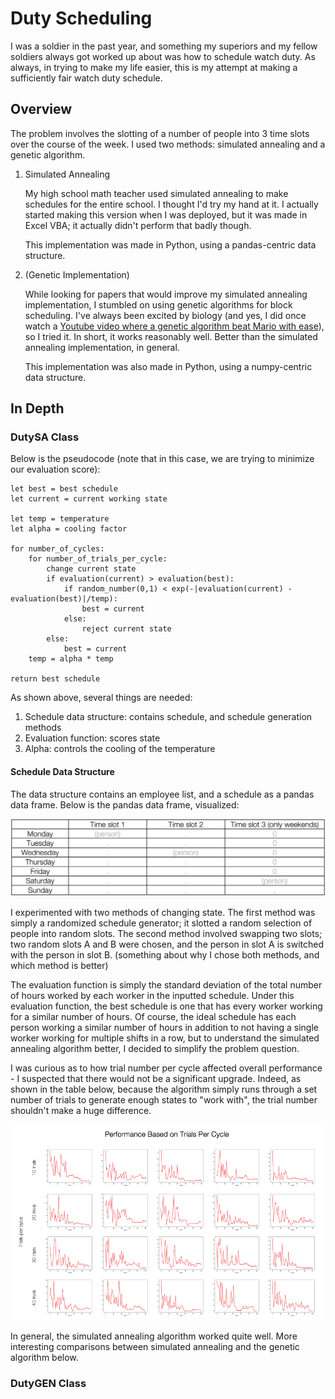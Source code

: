 # Duty Scheduling
I was a soldier in the past year, and something my superiors and my fellow soldiers always got worked up about was how to schedule watch duty. As always, in trying to make my life easier, this is my attempt at making a sufficiently fair watch duty schedule. 

## Overview
The problem involves the slotting of a number of people into 3 time slots over the course of the week. I used two methods: simulated annealing and a genetic algorithm. 

1. Simulated Annealing

   My high school math teacher used simulated annealing to make schedules for the entire school. I thought I'd try my hand at it. I actually started making this version when I was deployed, but it was made in Excel VBA; it actually didn't perform that badly though.

   This implementation was made in Python, using a pandas-centric data structure.

2. (Genetic Implementation)

   While looking for papers that would improve my simulated annealing implementation, I stumbled on using genetic algorithms for block scheduling. I've always been excited by biology (and yes, I did once watch a [Youtube video where a genetic algorithm beat Mario with ease](https://www.youtube.com/watch?v=qv6UVOQ0F44 "Genetically superior Mario video")), so I tried it. In short, it works reasonably well. Better than the simulated annealing implementation, in general.

   This implementation was also made in Python, using a numpy-centric data structure.

## In Depth
### DutySA Class
Below is the pseudocode (note that in this case, we are trying to minimize our evaluation score):
```
let best = best schedule
let current = current working state

let temp = temperature
let alpha = cooling factor

for number_of_cycles: 
	for number_of_trials_per_cycle:
		change current state
		if evaluation(current) > evaluation(best):
			if random_number(0,1) < exp(-|evaluation(current) - evaluation(best)|/temp): 
				best = current
			else: 
				reject current state
		else: 
			best = current
	temp = alpha * temp

return best schedule

```
As shown above, several things are needed: 

1. Schedule data structure: contains schedule, and schedule generation methods
2. Evaluation function: scores state
3. Alpha: controls the cooling of the temperature

#### Schedule Data Structure
The data structure contains an employee list, and a schedule as a pandas data frame. Below is the pandas data frame, visualized: 

![](https://github.com/ajeon66/scheduling/blob/master/images/datastructure.jpg "Pandas Schedule")

I experimented with two methods of changing state. The first method was simply a randomized schedule generator; it slotted a random selection of people into random slots. The second method involved swapping two slots; two random slots A and B were chosen, and the person in slot A is switched with the person in slot B. (something about why I chose both methods, and which method is better)

The evaluation function is simply the standard deviation of the total number of hours worked by each worker in the inputted schedule. Under this evaluation function, the best schedule is one that has every worker working for a similar number of hours. Of course, the ideal schedule has each person working a similar number of hours in addition to not having a single worker working for multiple shifts in a row, but to understand the simulated annealing algorithm better, I decided to simplify the problem question. 

I was curious as to how trial number per cycle affected overall performance - I suspected that there would not be a significant upgrade. Indeed, as shown in the table below, because the algorithm simply runs through a set number of trials to generate enough states to "work with", the trial number shouldn't make a huge difference. 

![](https://github.com/ajeon66/scheduling/blob/master/images/results/combined.png "Performance Based on Trials Per Cycle")

In general, the simulated annealing algorithm worked quite well. More interesting comparisons between simulated annealing and the genetic algorithm below.

### DutyGEN Class





